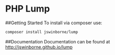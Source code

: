 # PHP Lump
##Getting Started
To install via composer use:
```bash
composer install jswinborne/lump
```
##Documentation
Documentation can be found at http://jswinborne.github.io/lump